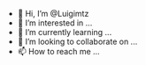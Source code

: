 - 👋 Hi, I’m @Luigimtz
- 👀 I’m interested in ...
- 🌱 I’m currently learning ...
- 💞️ I’m looking to collaborate on ...
- 📫 How to reach me ...

<!---
Luigimtz/Luigimtz is a ✨ special ✨ repository because its `README.md` (this file) appears on your GitHub profile.
You can click the Preview link to take a look at your changes.
--->
